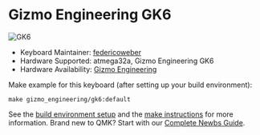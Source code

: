 # Gizmo Engineering GK6

![GK6](https://i.imgur.com/M9xxMznh.jpg)

* Keyboard Maintainer: [federicoweber](https://github.com/federicoweber)
* Hardware Supported: atmega32a, Gizmo Engineering GK6
* Hardware Availability: [Gizmo Engineering](https://gizmo.engineering/)

Make example for this keyboard (after setting up your build environment):

    make gizmo_engineering/gk6:default

See the [build environment setup](https://docs.qmk.fm/#/getting_started_build_tools) and the [make instructions](https://docs.qmk.fm/#/getting_started_make_guide) for more information. Brand new to QMK? Start with our [Complete Newbs Guide](https://docs.qmk.fm/#/newbs).
